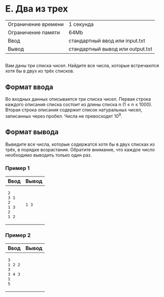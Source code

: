 <div class="problem-statement">
   <div class="header">
      <h1 class="title">E. Два из трех</h1>
      <table>
         <tr class="time-limit">
            <td class="property-title">Ограничение времени</td>
            <td>1&nbsp;секунда</td>
         </tr>
         <tr class="memory-limit">
            <td class="property-title">Ограничение памяти</td>
            <td>64Mb</td>
         </tr>
         <tr class="input-file">
            <td class="property-title">Ввод</td>
            <td colspan="1">стандартный ввод или input.txt</td>
         </tr>
         <tr class="output-file">
            <td class="property-title">Вывод</td>
            <td colspan="1">стандартный вывод или output.txt</td>
         </tr>
      </table>
   </div>
   <h2></h2>
   <div class="legend"><span style="">
         <p>Вам даны три списка чисел. Найдите все числа, которые встречаются хотя бы в двух из трёх списков.</p></span></div>
   <h2>Формат ввода</h2>
   <div class="input-specification"><span style="">
         <p>Во входных данных описывается три списка чисел. Первая строка каждого описания списка состоит из длины списка <span class="tex-math-text">n</span> (<span class="tex-math-text">1 &le; n &le; 1000</span>). Вторая строка описания содержит список натуральных чисел, записанных через пробел. Числа не превосходят <span class="tex-math-text">10<sup>9</sup></span>.
         </p></span></div>
   <h2>Формат вывода</h2>
   <div class="output-specification"><span style="">
         <p>Выведите все числа, которые содержатся хотя бы в двух списках из трёх, в порядке возрастания. Обратите внимание, что каждое
            число необходимо выводить только один раз.
         </p></span></div>
   <h3>Пример 1</h3>
   <table class="sample-tests">
      <thead>
         <tr>
            <th>Ввод</th>
            <th>Вывод</th>
         </tr>
      </thead>
      <tbody>
         <tr>
            <td><pre>2
3 1
2
1 3
2
1 2
</pre></td>
            <td><pre>1 3
</pre></td>
         </tr>
      </tbody>
   </table>
   <h3>Пример 2</h3>
   <table class="sample-tests">
      <thead>
         <tr>
            <th>Ввод</th>
            <th>Вывод</th>
         </tr>
      </thead>
      <tbody>
         <tr>
            <td><pre>3
1 2 2
3
3 4 3
1
5</pre></td>
            <td><pre>
</pre></td>
         </tr>
      </tbody>
   </table>